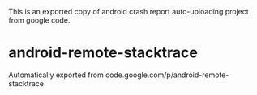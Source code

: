 This is an exported copy of android crash report auto-uploading project from google code.

# android-remote-stacktrace
Automatically exported from code.google.com/p/android-remote-stacktrace
